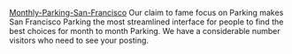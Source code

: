 <a href="http://californiaparking.com/monthly-parking.shtml">Monthly-Parking-San-Francisco</a>
Our claim to fame focus on Parking makes San Francisco Parking the most streamlined interface for people to find the best choices for month to month Parking. We have a considerable number visitors who need to see your posting.
